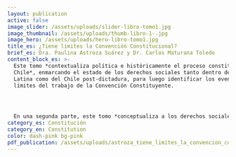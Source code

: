 ```yaml
---
layout: publication
active: false
image_slider: /assets/uploads/slider-libro-tomo1.jpg
image_thumbnail: /assets/uploads/thumb-libro-1-.jpg
image_hero: /assets/uploads/hero-libro-tomo1.jpg
title_es: ¿Tiene límites la Convención Constitucional?
brief_es: Dra. Paulina Astroza Suárez y Dr. Carlos Maturana Toledo
content_block_es: >-
  Este tomo *contextualiza política e históricamente el proceso constituyente en
  Chile*, enmarcando el estado de los derechos sociales tanto dentro de América
  Latina como del Chile post-dictadura, para luego identificar los eventuales
  límites del trabajo de la Convención Constituyente.




  En una segunda parte, este tomo *conceptualiza a los derechos sociales dentro de un espectro más amplio de los derechos humanos*, enfatizando la indivisibilidad e interdependencia que existe entre todos ellos (y por consiguiente desmitificando su comprensión como derechos de segunda generación) y la necesidad de adoptar medidas afirmativas en algunos casos para lograr la igualdad sustantiva. Además, esta sección resalta algunas particularidades de los derechos sociales como la posibilidad de implementación progresiva de aquellas partes de los derechos que no corresponden al contenido mínimo (de ejecución inmediata), la prohibición de regresividad en los sucesivas reformas que se orienten a garantizar derechos sociales y el rol fundamental que juega la política fiscal en la protección de estos derechos en el contexto constitucional.
category_es: Constitución
category_en: Constitution
color: dash-pink bg-pink
pdf_publication: /assets/uploads/astroza_tiene_limites_la_convencion_constitucional.pdf
---
```

